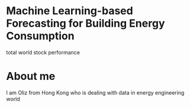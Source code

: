 # Machine Learning-based Forecasting for Building Energy Consumption
total world stock performance

# About me
I am Oliz from Hong Kong who is dealing with data in energy engineering world
